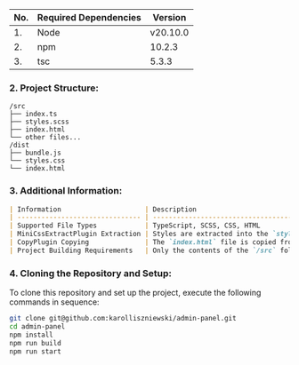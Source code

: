 | No. | Required Dependencies | Version  |
| --- | --------------------- | -------- |
| 1.  | Node                  | v20.10.0 |
| 2.  | npm                   | 10.2.3   |
| 3.  | tsc                   | 5.3.3    |

### 2. Project Structure:

```
/src
├── index.ts
├── styles.scss
├── index.html
└── other files...
/dist
├── bundle.js
└── styles.css
└── index.html
```

### 3. Additional Information:

```markdown
| Information                     | Description                                                    |
| ------------------------------- | -------------------------------------------------------------- |
| Supported File Types            | TypeScript, SCSS, CSS, HTML                                    |
| MiniCssExtractPlugin Extraction | Styles are extracted into the `styles.css` file.               |
| CopyPlugin Copying              | The `index.html` file is copied from `/src` to `/dist` folder. |
| Project Building Requirements   | Only the contents of the `/src` folder are required.           |
```

### 4. Cloning the Repository and Setup:

To clone this repository and set up the project, execute the following commands in sequence:

```bash
git clone git@github.com:karolliszniewski/admin-panel.git
cd admin-panel
npm install
npm run build
npm run start
```
